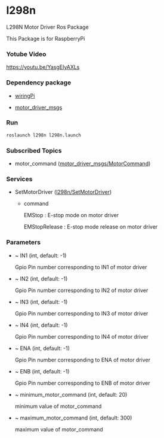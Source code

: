# l298n

L298N Motor Driver Ros Package

This Package is for RaspberryPi

### Yotube Video

https://youtu.be/YasgEIyAXLs

### Dependency package
- [wiringPi](http://wiringpi.com/download-and-install/)

- [motor_driver_msgs](https://github.com/PigeonSensei/pigeon_motor_driver/tree/master/motor_driver_msgs)

### Run

```bash
roslaunch l298n l298n.launch
```

### Subscribed Topics

- motor_command ([motor_driver_msgs/MotorCommand](https://github.com/PigeonSensei/pigeon_motor_driver/blob/master/motor_driver_msgs/msg/MotorCommand.msg))

### Services
- SetMotorDriver ([l298n/SetMotorDriver](https://github.com/PigeonSensei/pigeon_motor_driver/blob/master/l298n/srv/SetMotorDriver.srv))

  -  command

     EMStop : E-stop mode on motor driver
     
     EMStopRelease : E-stop mode release on motor driver

### Parameters

- ~ IN1 (int, default: -1)

  Gpio Pin number corresponding to IN1 of motor driver
  
- ~ IN2 (int, default: -1)

  Gpio Pin number corresponding to IN2 of motor driver  

- ~ IN3 (int, default: -1)

  Gpio Pin number corresponding to IN3 of motor driver

- ~ IN4 (int, default: -1)

  Gpio Pin number corresponding to IN4 of motor driver

- ~ ENA (int, default: -1)

  Gpio Pin number corresponding to ENA of motor driver

- ~ ENB (int, default: -1)

  Gpio Pin number corresponding to ENB of motor driver
  
- ~ minimum_motor_command (int, default: 20)

  minimum value of motor_command
  
- ~ maximum_motor_command (int, default: 300)

  maximum value of motor_command

